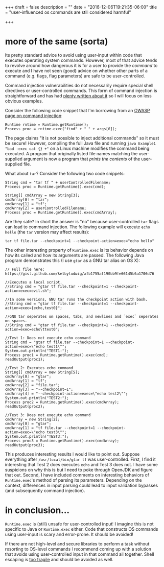 +++
draft = false
description = ""
date = "2016-12-06T19:21:35-06:00"
title = "user-influenced os commands are still considered harmful"

+++

# more of the same (sorta)

Its pretty standard advice to avoid using user-input within code that executes
operating system commands. However, most of that advice tends to revolve around
how dangerous it is for a user to provide the *command* to execute and I have
not seen (good) advice on whether other parts of a command (e.g. flags, flag
parameters) are safe to be user-controlled. 

Command injection vulnerabilities do not necessarily require special shell directives or
user-controlled commands. This form of command injection is 
straightforward and has had [plenty written about
it](https://www.owasp.org/index.php/Command_injection) so I will focus on
less obvious examples.

Consider the following code snippet that I'm borrowing from an [OWASP page on
command injection](https://www.owasp.org/index.php/Command_injection_in_Java):

```
Runtime rntime = Runtime.getRuntime();
Process proc = rntime.exec("find" + " " + args[0]);
```

The page claims "it is not possible to inject additional commands" so it must
be secure! However, compiling the full Java file and running `java Example1
"bad -exec cat {} +"` on a Linux machine modifies the command being executed. A
program that originally listed file names matching the user-supplied argument
is now a program that *prints the contents* of the user-supplied file. 

What about `tar`? Consider the following two code snippets:

```
String cmd = "tar tf " + userControlledFilename;
Process proc = Runtime.getRuntime().exec(cmd);
```

```
String[] cmdArray = new String[3];
cmdArray[0] = "tar";
cmdArray[1] = "tf";	
cmdArray[2] = userControlledFilename;
Process proc = Runtime.getRuntime().exec(cmdArray);
```

Are they safe? In short the answer is "no" because user-controlled
`tar` flags can lead to command injection. The following example
will execute `echo hello` (the `tar` version may affect results):

```
tar tf file.tar --checkpoint=1 --checkpoint-action=exec="echo hello"
```

The other interesting property of `Runtime.exec` is its behavior depends
on how its called and how its arguments are passed. The following Java
program demonstrates this (I use `gtar` as a GNU tar alias on OS X):

```
// Full file here: https://gist.github.com/kelbyludwig/afb1755af190bb9fe66145b6a1706d76

//Executes a local script.
//String cmd = "gtar tf file.tar --checkpoint=1 --checkpoint-action=exec=evil.sh";

//In some versions, GNU tar runs the checkpoint action with bash.
//String cmd = "gtar tf file.tar --checkpoint=1 --checkpoint-action=exec={echo,test0}";
        
//GNU tar seperates on spaces, tabs, and newlines and `exec` seperates on spaces.
//String cmd = "gtar tf file.tar --checkpoint=1 --checkpoint-action=exec=echo\ttest0";

//Test 1: Does not execute echo command
String cmd = "gtar tf file.tar --checkpoint=1 --checkpoint-action=exec=\"echo test1\"";
System.out.println("TEST1:");
Process proc1 = Runtime.getRuntime().exec(cmd);
readOutput(proc1);

//Test 2: Executes echo command
String[] cmdArray = new String[5];
cmdArray[0] = "gtar";
cmdArray[1] = "tf";    
cmdArray[2] = "file.tar";
cmdArray[3] = "--checkpoint=1";
cmdArray[4] = "--checkpoint-action=exec=\"echo test2\"";
System.out.println("TEST2:");
Process proc2 = Runtime.getRuntime().exec(cmdArray);
readOutput(proc2);

//Test 3: Does not execute echo command
cmdArray = new String[2];
cmdArray[0] = "gtar";
cmdArray[1] = "tf file.tar --checkpoint=1 --checkpoint-action=exec=\"echo test3\"";
System.out.println("TEST3:");
Process proc3 = Runtime.getRuntime().exec(cmdArray);
readOutput(proc3);
```

This produces interesting results I would like to point out. Suppose
everything after `/usr/local/bin/gtar tf` was user-controlled. First, I find it
interesting that Test 2 does executes `echo` and Test 3 does not. I have some
suspicions on why this is but I need to poke through OpenJDK and figure that
out.  Second, I have included comments on interesting behaviors of
`Runtime.exec`'s method of parsing its parameters. Depending on the context,
differences in input parsing could lead to input validation bypasses (and
subsequently command injection).

# in conclusion...

`Runtime.exec` is (still) unsafe for user-controlled input! I imagine this is
not specific to Java or `Runtime.exec` either. Code that constructs OS commands
using user-input is scary and error-prone. It should be avoided!

If there are not high-level and secure libraries to perform a task without
resorting to OS-level commands I recommend coming up with a solution that
avoids using user-controlled input in that command all together. Shell escaping
is [too fragile](https://lf.lc/CVE-2016-4991.txt) and should be avoided as
well.
